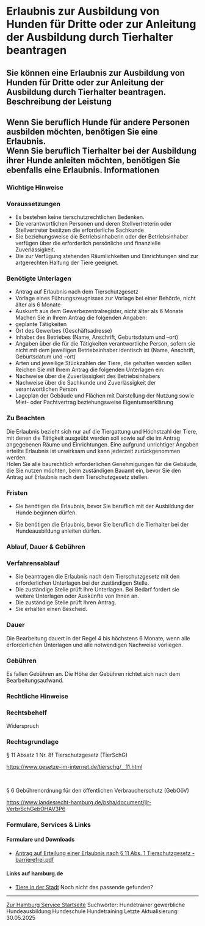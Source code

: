 Erlaubnis zur Ausbildung von Hunden für Dritte oder zur Anleitung der Ausbildung durch Tierhalter beantragen
============================================================================================================
Sie können eine Erlaubnis zur Ausbildung von Hunden für Dritte oder zur Anleitung der Ausbildung durch Tierhalter beantragen.
Beschreibung der Leistung
-------------------------
Wenn Sie beruflich Hunde für andere Personen ausbilden möchten, benötigen Sie eine Erlaubnis.  
Wenn Sie beruflich Tierhalter bei der Ausbildung ihrer Hunde anleiten möchten, benötigen Sie ebenfalls eine Erlaubnis.
Informationen
-------------
### Wichtige Hinweise
### Voraussetzungen
* Es bestehen keine tierschutzrechtlichen Bedenken.
* Die verantwortlichen Personen und deren Stellvertreterin oder Stellvertreter besitzen die erforderliche Sachkunde
* Sie beziehungsweise die Betriebsinhaberin oder der Betriebsinhaber verfügen über die erforderlich persönliche und finanzielle Zuverlässigkeit.
* Die zur Verfügung stehenden Räumlichkeiten und Einrichtungen sind zur artgerechten Haltung der Tiere geeignet.
### Benötigte Unterlagen
* Antrag auf Erlaubnis nach dem Tierschutzgesetz
* Vorlage eines Führungszeugnisses zur Vorlage bei einer Behörde, nicht älter als 6 Monate
* Auskunft aus dem Gewerbezentralregister, nicht älter als 6 Monate
Machen Sie in Ihrem Antrag die folgenden Angaben:
* geplante Tätigkeiten
* Ort des Gewerbes (Geschäftsadresse)
* Inhaber des Betriebes (Name, Anschrift, Geburtsdatum und –ort)
* Angaben über die für die Tätigkeiten verantwortliche Person, sofern sie nicht mit dem jeweiligen Betriebsinhaber identisch ist (Name, Anschrift, Geburtsdatum und –ort)
* Arten und jeweilige Stückzahlen der Tiere, die gehalten werden sollen
Reichen Sie mit Ihrem Antrag die folgenden Unterlagen ein:
* Nachweise über die Zuverlässigkeit des Betriebsinhabers
* Nachweise über die Sachkunde und Zuverlässigkeit der verantwortlichen Person
* Lageplan der Gebäude und Flächen mit Darstellung der Nutzung sowie Miet- oder Pachtvertrag beziehungsweise Eigentumserklärung
### Zu Beachten
Die Erlaubnis bezieht sich nur auf die Tiergattung und Höchstzahl der Tiere, mit denen die Tätigkeit ausgeübt werden soll sowie auf die im Antrag angegebenen Räume und Einrichtungen. Eine aufgrund unrichtiger Angaben erteilte Erlaubnis ist unwirksam und kann jederzeit zurückgenommen werden.  
Holen Sie alle baurechtlich erforderlichen Genehmigungen für die Gebäude, die Sie nutzen möchten, beim zuständigen Bauamt ein, bevor Sie den Antrag auf Erlaubnis nach dem Tierschutzgesetz stellen.
### Fristen
  
* Sie benötigen die Erlaubnis, bevor Sie beruflich mit der Ausbildung der Hunde beginnen dürfen.
  
* Sie benötigen die Erlaubnis, bevor Sie beruflich die Tierhalter bei der Hundeausbildung anleiten dürfen.
### Ablauf, Dauer & Gebühren
### Verfahrensablauf
* Sie beantragen die Erlaubnis nach dem Tierschutzgesetz mit den erforderlichen Unterlagen bei der zuständigen Stelle.
* Die zuständige Stelle prüft Ihre Unterlagen. Bei Bedarf fordert sie weitere Unterlagen oder Auskünfte von Ihnen an.
* Die zuständige Stelle prüft Ihren Antrag.
* Sie erhalten einen Bescheid.
### Dauer
Die Bearbeitung dauert in der Regel 4 bis höchstens 6 Monate, wenn alle erforderlichen Unterlagen und alle notwendigen Nachweise vorliegen.
### Gebühren
Es fallen Gebühren an. Die Höhe der Gebühren richtet sich nach dem Bearbeitungsaufwand.
### Rechtliche Hinweise
### Rechtsbehelf
Widerspruch
### Rechtsgrundlage
§ 11 Absatz 1 Nr. 8f Tierschutzgesetz (TierSchG)  
  
<https://www.gesetze-im-internet.de/tierschg/__11.html>  
  
   
  
§ 6 Gebührenordnung für den öffentlichen Verbraucherschutz (GebOöV)  
  
<https://www.landesrecht-hamburg.de/bsha/document/jlr-VerbrSchGebOHAV3P6>
### Formulare, Services & Links
#### Formulare und Downloads
* [Antrag auf Erteilung einer Erlaubnis nach § 11 Abs. 1 Tierschutzgesetz - barrierefrei.pdf](https://fhh1.hamburg.de/Dibis/form/pdf/Antrag_auf_Erteilung_einer_Erlaubnis_nach_Paragraph_11_Abs._1_Tierschutzgesetz_7864-6-barrierefrei.pdf)
#### Links auf hamburg.de
* [Tiere in der Stadt](https://www.hamburg.de/tiere)
Noch nicht das passende gefunden?
---------------------------------
 [Zur Hamburg Service Startseite](/service/)
Suchwörter: Hundetrainer gewerbliche Hundeausbildung Hundeschule Hundetraining
Letzte Aktualisierung: 30.05.2025